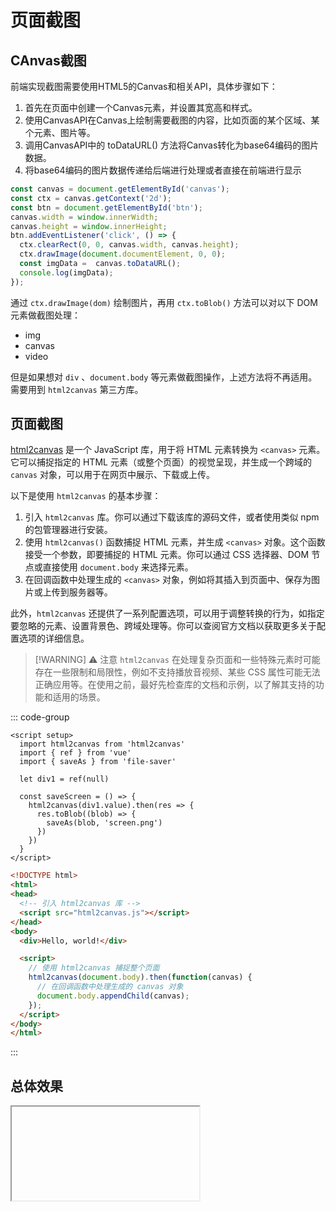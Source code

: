 # 页面截图

## CAnvas截图

前端实现截图需要使⽤HTML5的Canvas和相关API，具体步骤如下：

1. ⾸先在⻚⾯中创建⼀个Canvas元素，并设置其宽⾼和样式。
2. 使⽤CanvasAPI在Canvas上绘制需要截图的内容，⽐如⻚⾯的某个区域、某个元素、图⽚等。
3. 调⽤CanvasAPI中的
toDataURL() 
⽅法将Canvas转化为base64编码的图⽚数据。
4. 将base64编码的图⽚数据传递给后端进⾏处理或者直接在前端进⾏显示

```js
const canvas = document.getElementById('canvas');
const ctx = canvas.getContext('2d');
const btn = document.getElementById('btn');
canvas.width = window.innerWidth;
canvas.height = window.innerHeight;
btn.addEventListener('click', () => {
  ctx.clearRect(0, 0, canvas.width, canvas.height);
  ctx.drawImage(document.documentElement, 0, 0);
  const imgData =  canvas.toDataURL();
  console.log(imgData);
});
```

通过 `ctx.drawImage(dom)` 绘制图片，再用 `ctx.toBlob()` 方法可以对以下 DOM 元素做截图处理：

- img
- canvas
- video

但是如果想对 `div` 、`document.body` 等元素做截图操作，上述方法将不再适用。需要用到 `html2canvas` 第三方库。

## 页面截图

[html2canvas](https://www.npmjs.com/package/html2canvas) 是一个 JavaScript 库，用于将 HTML 元素转换为 `<canvas>` 元素。它可以捕捉指定的 HTML 元素（或整个页面）的视觉呈现，并生成一个跨域的 `canvas` 对象，可以用于在网页中展示、下载或上传。

以下是使用 `html2canvas` 的基本步骤：

1. 引入 `html2canvas` 库。你可以通过下载该库的源码文件，或者使用类似 npm 的包管理器进行安装。
2. 使用 `html2canvas()` 函数捕捉 HTML 元素，并生成 `<canvas>` 对象。这个函数接受一个参数，即要捕捉的 HTML 元素。你可以通过 CSS 选择器、DOM 节点或直接使用 `document.body` 来选择元素。
3. 在回调函数中处理生成的 `<canvas>` 对象，例如将其插入到页面中、保存为图片或上传到服务器等。


此外，`html2canvas` 还提供了一系列配置选项，可以用于调整转换的行为，如指定要忽略的元素、设置背景色、跨域处理等。你可以查阅官方文档以获取更多关于配置选项的详细信息。

> [!WARNING] ⚠ 注意
> `html2canvas` 在处理复杂页面和一些特殊元素时可能存在一些限制和局限性，例如不支持播放音视频、某些 CSS 属性可能无法正确应用等。在使用之前，最好先检查库的文档和示例，以了解其支持的功能和适用的场景。

::: code-group
```vue [div元素截图.vue]
<script setup>
  import html2canvas from 'html2canvas'
  import { ref } from 'vue'
  import { saveAs } from 'file-saver'
  
  let div1 = ref(null)
  
  const saveScreen = () => {
    html2canvas(div1.value).then(res => {
      res.toBlob((blob) => {
        saveAs(blob, 'screen.png')
      })
    })
  }
</script>
```
```html [整个页面截图.html]
<!DOCTYPE html>
<html>
<head>
  <!-- 引入 html2canvas 库 -->
  <script src="html2canvas.js"></script>
</head>
<body>
  <div>Hello, world!</div>

  <script>
    // 使用 html2canvas 捕捉整个页面
    html2canvas(document.body).then(function(canvas) {
      // 在回调函数中处理生成的 canvas 对象
      document.body.appendChild(canvas);
    });
  </script>
</body>
</html>
```
:::

## 总体效果
<Iframe url="https://duyidao.github.io/blogweb/#/info/canvas/screenshot" />
